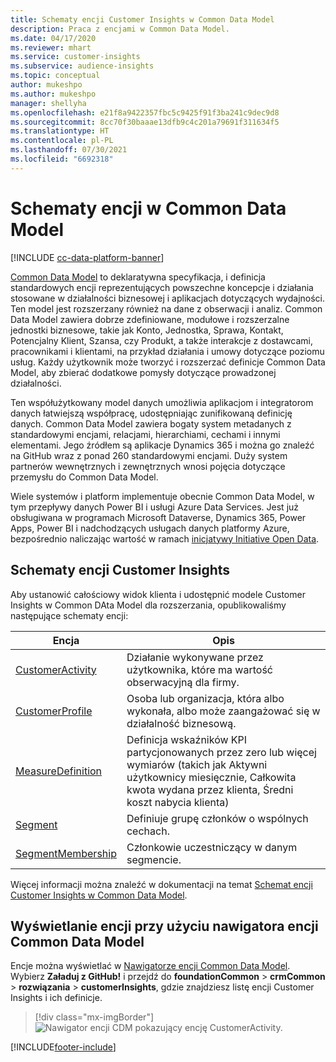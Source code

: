 ```yaml
---
title: Schematy encji Customer Insights w Common Data Model
description: Praca z encjami w Common Data Model.
ms.date: 04/17/2020
ms.reviewer: mhart
ms.service: customer-insights
ms.subservice: audience-insights
ms.topic: conceptual
author: mukeshpo
ms.author: mukeshpo
manager: shellyha
ms.openlocfilehash: e21f8a9422357fbc5c9425f91f3ba241c9dec9d8
ms.sourcegitcommit: 8cc70f30baaae13dfb9c4c201a79691f311634f5
ms.translationtype: HT
ms.contentlocale: pl-PL
ms.lasthandoff: 07/30/2021
ms.locfileid: "6692318"
---
```

# <a name="entity-schemas-in-common-data-model"></a>Schematy encji w Common Data Model

[!INCLUDE [cc-data-platform-banner](../includes/cc-data-platform-banner.md)]

[Common Data Model](/common-data-model/) to deklaratywna specyfikacja, i definicja standardowych encji reprezentujących powszechne koncepcje i działania stosowane w działalności biznesowej i aplikacjach dotyczących wydajności. Ten model jest rozszerzany również na dane z obserwacji i analiz. Common Data Model zawiera dobrze zdefiniowane, modułowe i rozszerzalne jednostki biznesowe, takie jak Konto, Jednostka, Sprawa, Kontakt, Potencjalny Klient, Szansa, czy Produkt, a także interakcje z dostawcami, pracownikami i klientami, na przykład działania i umowy dotyczące poziomu usług. Każdy użytkownik może tworzyć i rozszerzać definicje Common Data Model, aby zbierać dodatkowe pomysły dotyczące prowadzonej działalności.

Ten współużytkowany model danych umożliwia aplikacjom i integratorom danych łatwiejszą współpracę, udostępniając zunifikowaną definicję danych. Common Data Model zawiera bogaty system metadanych z standardowymi encjami, relacjami, hierarchiami, cechami i innymi elementami. Jego źródłem są aplikacje Dynamics 365 i można go znaleźć na GitHub wraz z ponad 260 standardowymi encjami. Duży system partnerów wewnętrznych i zewnętrznych wnosi pojęcia dotyczące przemysłu do Common Data Model.

Wiele systemów i platform implementuje obecnie Common Data Model, w tym przepływy danych Power BI i usługi Azure Data Services. Jest już obsługiwana w programach Microsoft Dataverse, Dynamics 365, Power Apps, Power BI i nadchodzących usługach danych platformy Azure, bezpośrednio naliczając wartość w ramach [inicjatywy Initiative Open Data](https://www.microsoft.com/open-data-initiative).

## <a name="customer-insights-entity-schemas"></a>Schematy encji Customer Insights

Aby ustanowić całościowy widok klienta i udostępnić modele Customer Insights w Common DAta Model dla rozszerzania, opublikowaliśmy następujące schematy encji:

| Encja | Opis |
|---------|---------|
|[CustomerActivity](/common-data-model/schema/core/applicationcommon/foundationcommon/crmcommon/solutions/customerinsights/customeractivity) | Działanie wykonywane przez użytkownika, które ma wartość obserwacyjną dla firmy. |
|[CustomerProfile](/common-data-model/schema/core/applicationcommon/foundationcommon/crmcommon/solutions/customerinsights/customerprofile) | Osoba lub organizacja, która albo wykonała, albo może zaangażować się w działalność biznesową. |
|[MeasureDefinition](/common-data-model/schema/core/applicationcommon/foundationcommon/crmcommon/solutions/customerinsights/measuredefinition) | Definicja wskaźników KPI partycjonowanych przez zero lub więcej wymiarów (takich jak Aktywni użytkownicy miesięcznie, Całkowita kwota wydana przez klienta, Średni koszt nabycia klienta) |
|[Segment](/common-data-model/schema/core/applicationcommon/foundationcommon/crmcommon/solutions/customerinsights/segment) | Definiuje grupę członków o wspólnych cechach. |
|[SegmentMembership](/common-data-model/schema/core/applicationcommon/foundationcommon/crmcommon/solutions/customerinsights/segmentmembership) | Członkowie uczestniczący w danym segmencie. |

Więcej informacji można znaleźć w dokumentacji na temat [Schemat encji Customer Insights w Common Data Model](/common-data-model/schema/core/applicationcommon/foundationcommon/crmcommon/solutions/customerinsights/overview).

## <a name="view-entities-using-the-common-data-model-entity-navigator"></a>Wyświetlanie encji przy użyciu nawigatora encji Common Data Model

Encje można wyświetlać w [Nawigatorze encji Common Data Model](https://microsoft.github.io/CDM/). Wybierz **Załaduj z GitHub!** i przejdź do **foundationCommon** > **crmCommon** > **rozwiązania** > **customerInsights**, gdzie znajdziesz listę encji Customer Insights i ich definicje.
> [!div class="mx-imgBorder"]
> ![Nawigator encji CDM pokazujący encję CustomerActivity.](media/CDM-entity-navigator.png "Nawigator encji CDM pokazujący encję CustomerActivity")


[!INCLUDE[footer-include](../includes/footer-banner.md)]
